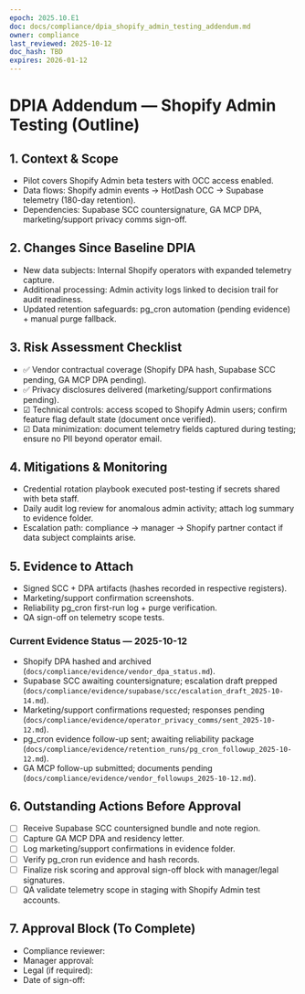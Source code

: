 ```yaml
---
epoch: 2025.10.E1
doc: docs/compliance/dpia_shopify_admin_testing_addendum.md
owner: compliance
last_reviewed: 2025-10-12
doc_hash: TBD
expires: 2026-01-12
---
```


# DPIA Addendum — Shopify Admin Testing (Outline)

## 1. Context & Scope

- Pilot covers Shopify Admin beta testers with OCC access enabled.
- Data flows: Shopify admin events → HotDash OCC → Supabase telemetry (180-day retention).
- Dependencies: Supabase SCC countersignature, GA MCP DPA, marketing/support privacy comms sign-off.

## 2. Changes Since Baseline DPIA

- New data subjects: Internal Shopify operators with expanded telemetry capture.
- Additional processing: Admin activity logs linked to decision trail for audit readiness.
- Updated retention safeguards: pg_cron automation (pending evidence) + manual purge fallback.

## 3. Risk Assessment Checklist

- ✅ Vendor contractual coverage (Shopify DPA hash, Supabase SCC pending, GA MCP DPA pending).
- ✅ Privacy disclosures delivered (marketing/support confirmations pending).
- ☑ Technical controls: access scoped to Shopify Admin users; confirm feature flag default state (document once verified).
- ☑ Data minimization: document telemetry fields captured during testing; ensure no PII beyond operator email.

## 4. Mitigations & Monitoring

- Credential rotation playbook executed post-testing if secrets shared with beta staff.
- Daily audit log review for anomalous admin activity; attach log summary to evidence folder.
- Escalation path: compliance → manager → Shopify partner contact if data subject complaints arise.

## 5. Evidence to Attach

- Signed SCC + DPA artifacts (hashes recorded in respective registers).
- Marketing/support confirmation screenshots.
- Reliability pg_cron first-run log + purge verification.
- QA sign-off on telemetry scope tests.

### Current Evidence Status — 2025-10-12

- Shopify DPA hashed and archived (`docs/compliance/evidence/vendor_dpa_status.md`).
- Supabase SCC awaiting countersignature; escalation draft prepped (`docs/compliance/evidence/supabase/scc/escalation_draft_2025-10-14.md`).
- Marketing/support confirmations requested; responses pending (`docs/compliance/evidence/operator_privacy_comms/sent_2025-10-12.md`).
- pg_cron evidence follow-up sent; awaiting reliability package (`docs/compliance/evidence/retention_runs/pg_cron_followup_2025-10-12.md`).
- GA MCP follow-up submitted; documents pending (`docs/compliance/evidence/vendor_followups_2025-10-12.md`).

## 6. Outstanding Actions Before Approval

- [ ] Receive Supabase SCC countersigned bundle and note region.
- [ ] Capture GA MCP DPA and residency letter.
- [ ] Log marketing/support confirmations in evidence folder.
- [ ] Verify pg_cron run evidence and hash records.
- [ ] Finalize risk scoring and approval sign-off block with manager/legal signatures.
- [ ] QA validate telemetry scope in staging with Shopify Admin test accounts.

## 7. Approval Block (To Complete)

- Compliance reviewer:
- Manager approval:
- Legal (if required):
- Date of sign-off:
